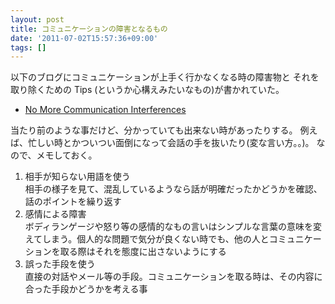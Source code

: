 ```yaml
---
layout: post
title: コミュニケーションの障害となるもの
date: '2011-07-02T15:57:36+09:00'
tags: []
---
```

以下のブログにコミュニケーションが上手く行かなくなる時の障害物と
それを取り除くための Tips (というか心構えみたいなもの)が書かれていた。

- [No More Communication Interferences](http://moredays.com/blog/no-more-communication-interferences/)

当たり前のような事だけど、分かっていても出来ない時があったりする。
例えば、忙しい時とかついつい面倒になって会話の手を抜いたり(変な言い方。。)。
なので、メモしておく。

1. 相手が知らない用語を使う<br />
   相手の様子を見て、混乱しているようなら話が明確だったかどうかを確認、話のポイントを繰り返す
2. 感情による障害<br />
   ボディランゲージや怒り等の感情的なもの言いはシンプルな言葉の意味を変えてしまう。個人的な問題で気分が良くない時でも、他の人とコミュニケーションを取る際はそれを態度に出さないようにする
3. 誤った手段を使う<br />
   直接の対話やメール等の手段。コミュニケーションを取る時は、その内容に合った手段かどうかを考える事

